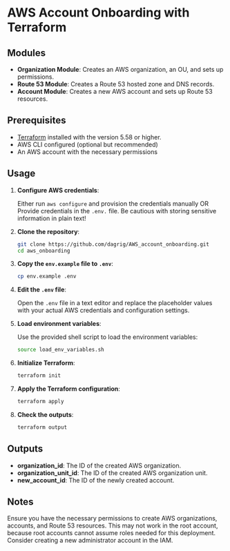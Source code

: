 # AWS Account Onboarding with Terraform

## Modules

- **Organization Module**: Creates an AWS organization, an OU, and sets up permissions.
- **Route 53 Module**: Creates a Route 53 hosted zone and DNS records.
- **Account Module**: Creates a new AWS account and sets up Route 53 resources.

## Prerequisites

- [Terraform](https://www.terraform.io/downloads.html) installed with the version 5.58 or higher.
- AWS CLI configured (optional but recommended)
- An AWS account with the necessary permissions

## Usage

1. **Configure AWS credentials**:

    Either run `aws configure` and provision the credentials manually OR
    Provide credentials in the `.env.` file. 
    Be cautious with storing sensitive information in plain text!

2. **Clone the repository**:

    ```sh
    git clone https://github.com/dagrig/AWS_account_onboarding.git
    cd aws_onboarding
    ```

3. **Copy the `env.example` file to `.env`**:

    ```sh
    cp env.example .env
    ```

4. **Edit the `.env` file**:
    
    Open the `.env` file in a text editor and replace the placeholder values with your actual AWS credentials and configuration settings.

5. **Load environment variables**:

    Use the provided shell script to load the environment variables:

    ```sh
    source load_env_variables.sh
    ```

6. **Initialize Terraform**:

    ```sh
    terraform init
    ```

7. **Apply the Terraform configuration**:

    ```sh
    terraform apply
    ```

8. **Check the outputs**:

    ```sh
    terraform output
    ```

## Outputs

- **organization_id**: The ID of the created AWS organization.
- **organization_unit_id**: The ID of the created AWS organization unit.
- **new_account_id**: The ID of the newly created account.

## Notes

Ensure you have the necessary permissions to create AWS organizations, accounts, and Route 53 resources.
This may not work in the root account, because root accounts cannot assume roles needed for this deployment.
Consider creating a new administrator account in the IAM.